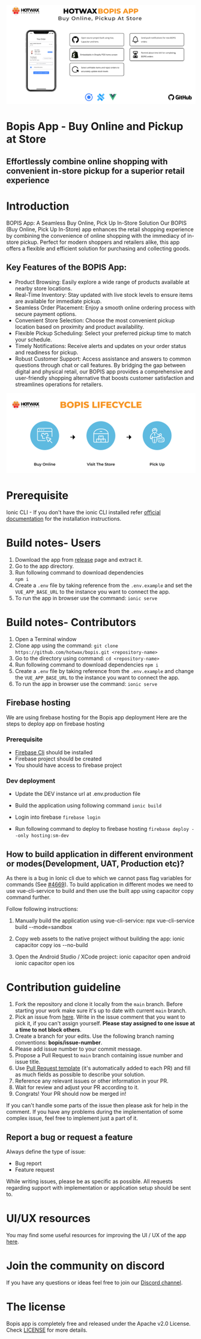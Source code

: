 

![Bopis](gitbanner2.png)


# Bopis App - Buy Online and Pickup at Store
##   Effortlessly combine online shopping with convenient in-store pickup for a superior retail experience


# Introduction

BOPIS App: A Seamless Buy Online, Pick Up In-Store Solution
Our BOPIS (Buy Online, Pick Up In-Store) app enhances the retail shopping experience by combining the convenience of online shopping with the immediacy of in-store pickup. Perfect for modern shoppers and retailers alike, this app offers a flexible and efficient solution for purchasing and collecting goods.
## Key Features of the BOPIS App:
- Product Browsing: Easily explore a wide range of products available at nearby store locations.
- Real-Time Inventory: Stay updated with live stock levels to ensure items are available for immediate pickup.
- Seamless Order Placement: Enjoy a smooth online ordering process with secure payment options.
- Convenient Store Selection: Choose the most convenient pickup location based on proximity and product availability.
- Flexible Pickup Scheduling: Select your preferred pickup time to match your schedule.
- Timely Notifications: Receive alerts and updates on your order status and readiness for pickup.
- Robust Customer Support: Access assistance and answers to common questions through chat or call features.
By bridging the gap between digital and physical retail, our BOPIS app provides a comprehensive and user-friendly shopping alternative that boosts customer satisfaction and streamlines operations for retailers.





![Bopis](BOPISgit.png)

# Prerequisite
Ionic CLI - If you don't have the ionic CLI installed refer [official documentation](https://ionicframework.com/docs/intro/cli) for the installation instructions.


# Build notes- Users

1. Download the app from [release](https://github.com/hotwax/bopis/releases) page and extract it.
2. Go to the app directory.
3. Run following command to download dependencies  
    `npm i`
4. Create a `.env` file by taking reference from the `.env.example` and set the `VUE_APP_BASE_URL` to the instance you want to connect the app.
5. To run the app in browser use the command: `ionic serve`


# Build notes- Contributors

1. Open a Terminal window
2. Clone app using the command: `git clone https://github.com/hotwax/bopis.git <repository-name>`
3. Go to the <repository-name> directory using command: `cd <repository-name>`
4. Run following command to download dependencies
    `npm i`
5. Create a `.env` file by taking reference from the `.env.example` and change the `VUE_APP_BASE_URL` to the instance you want to connect the app.
6. To run the app in browser use the command: `ionic serve`

## Firebase hosting

We are using firebase hosting for the Bopis app deployment
Here are the steps to deploy app on firebase hosting

### Prerequisite

- [Firebase Cli](https://firebase.google.com/docs/cli) should be installed
- Firebase project should be created
- You should have access to firebase project

### Dev deployment

- Update the DEV instance url at .env.production file

- Build the application using following command
  `ionic build`

- Login into firebase
  `firebase login`

- Run following command to deploy to firebase hosting
  `firebase deploy --only hosting:sm-dev`

## How to build application in different environment or modes(Development, UAT, Production etc)?

As there is a bug in Ionic cli due to which we cannot pass flag variables for commands (See [#4669](https://github.com/ionic-team/ionic-cli/issues/4642)). To build application in different modes we need to use vue-cli-service to build and then use the built app using capacitor copy command further.

Follow following instructions:

1. Manually build the application using vue-cli-service:
   npx vue-cli-service build --mode=sandbox

2. Copy web assets to the native project without building the app:
   ionic capacitor copy ios --no-build

3. Open the Android Studio / XCode project:
   ionic capacitor open android  
   ionic capacitor open ios

# Contribution guideline

1. Fork the repository and clone it locally from the `main` branch. Before starting your work make sure it's up to date with current `main` branch.
2. Pick an issue from [here](https://github.com/hotwax/bopis/issues). Write in the issue comment that you want to pick it, if you can't assign yourself. **Please stay assigned to one issue at a time to not block others**.
3. Create a branch for your edits. Use the following branch naming conventions: **bopis/issue-number**.
4. Please add issue number to your commit message.
5. Propose a Pull Request to `main` branch containing issue number and issue title.
6. Use [Pull Request template](https://github.com/hotwax/bopis/blob/main/.github/PULL_REQUEST_TEMPLATE.md) (it's automatically added to each PR) and fill as much fields as possible to describe your solution.
7. Reference any relevant issues or other information in your PR.
8. Wait for review and adjust your PR according to it.
9. Congrats! Your PR should now be merged in!

If you can't handle some parts of the issue then please ask for help in the comment. If you have any problems during the implementation of some complex issue, feel free to implement just a part of it.

## Report a bug or request a feature

Always define the type of issue:
* Bug report
* Feature request

While writing issues, please be as specific as possible. All requests regarding support with implementation or application setup should be sent to.
# UI/UX resources
You may find some useful resources for improving the UI / UX of the app <a href="https://www.figma.com/community/file/885791511781717756" target="_blank">here</a>.

# Join the community on discord
If you have any questions or ideas feel free to join our <a href="https://discord.gg/SwpJnpdyg3" target="_blank">Discord channel</a>.
    
# The license

Bopis app is completely free and released under the Apache v2.0 License. Check <a href="https://github.com/hotwax/bopis/blob/main/LICENSE" target="_blank">LICENSE</a> for more details.
